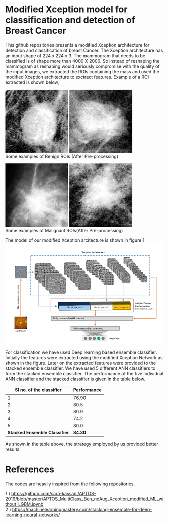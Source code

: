 # Modified Xception model for classification and detection of Breast Cancer 

This github repositories presents a modified Xception architecture for detection and classification of breast Cancer. The Xception architecture has an input shape of 224 x 224 x 3. The mammogram that needs to be classified is of shape more than 4000 X 2000. So instead of reshaping the mammogram as reshaping would seriously compromise with the quality of the input images, we extracted the ROIs containing the mass and used the modified Xception architecture to exctract features. Example of a ROI extracted is shown below,


<img src="https://github.com/sagardeepdeb/rahman_xception_global/blob/main/enhanced_dataset/benign/Mass-Test_P_00099_LEFT_MLO_ROI_Mass_B_1.png%20.png" alt="(b)" width="200" height="200"> <img src="https://github.com/sagardeepdeb/rahman_xception_global/blob/main/enhanced_dataset/benign/Mass-Test_P_00278_RIGHT_MLO_ROI_Mass_B_1.png%20.png" alt="alt text" width="200" height="200"> <br/> Some examples of Benign ROIs (After Pre-processing)


<img src="https://github.com/sagardeepdeb/rahman_xception_global/blob/main/enhanced_dataset/malignant/Mass-Test_P_00324_RIGHT_MLO_ROI_Arch_M_1.png%20.png" alt="(a)" width="200" height="200"> <img src="https://github.com/sagardeepdeb/rahman_xception_global/blob/main/enhanced_dataset/malignant/Mass-Test_P_00514_LEFT_MLO_ROI_Mass_M_1.png%20.png" alt="alt text" width="200" height="200"> <br/> Some examples of Malignant ROIs(After Pre-processing)


The model of our modified Xception arcitecture is shown in figure 1.
![Figure 5](https://github.com/sagardeepdeb/rahman_xception_global/blob/main/model.PNG)

For classification we have used Deep learning based ensemble classifier. Initially the features were extracted using the modified Xception Network as shown in the figure. Later on the extracted features were provided to the stacked ensemble classifier. We have used 5 different ANN classifiers to form the stacked ensemble classifier. The performance of the five individual ANN classifier and the stacked classifier is given in the table below.

Sl no. of the classifier | Performance
------------ | -------------
1 | 76.90
2 | 80.5
3 | 80.9
4 | 74.2
5 | 80.0
__Stacked Ensemble Classifier__ | __84.30__

As shown in the table above, the strategy employed by us provided better results.


# References 

The codes are heavily inspired from the following repositories.


1 ) https://github.com/sara-kassani/APTOS-2019/blob/master/APTOS_MultiClass_Ben_noAug_Xception_modified_ML_without_LGBM.ipynb <br/>
2 ) https://machinelearningmastery.com/stacking-ensemble-for-deep-learning-neural-networks/
